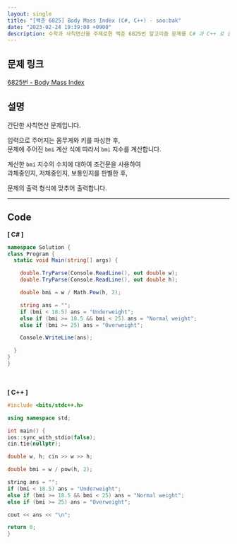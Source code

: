 ```yaml
---
layout: single
title: "[백준 6825] Body Mass Index (C#, C++) - soo:bak"
date: "2023-02-24 19:39:00 +0900"
description: 수학과 사칙연산을 주제로한 백준 6825번 알고리즘 문제를 C# 과 C++ 로 풀이 및 해설
---
```


## 문제 링크
  [6825번 - Body Mass Index](https://www.acmicpc.net/problem/6825)

## 설명
  간단한 사칙연산 문제입니다. <br>

  입력으로 주어지는 몸무게와 키를 파싱한 후, <br>
  문제에 주어진 `bmi` 계산 식에 따라서 `bmi` 지수를 계산합니다. <br>

  계산한 `bmi` 지수의 수치에 대하여 조건문을 사용하여 <br>
  과체중인지, 저체중인지, 보통인지를 판별한 후, <br>

  문제의 출력 형식에 맞추어 출력합니다.
  <br>

- - -

## Code
<b>[ C# ] </b>
<br>

  ```c#
namespace Solution {
  class Program {
    static void Main(string[] args) {

      double.TryParse(Console.ReadLine(), out double w);
      double.TryParse(Console.ReadLine(), out double h);

      double bmi = w / Math.Pow(h, 2);

      string ans = "";
      if (bmi < 18.5) ans = "Underweight";
      else if (bmi >= 18.5 && bmi < 25) ans = "Normal weight";
      else if (bmi >= 25) ans = "Overweight";

      Console.WriteLine(ans);

    }
  }
}
  ```
<br><br>
<b>[ C++ ] </b>
<br>

  ```c++
#include <bits/stdc++.h>

using namespace std;

int main() {
  ios::sync_with_stdio(false);
  cin.tie(nullptr);

  double w, h; cin >> w >> h;

  double bmi = w / pow(h, 2);

  string ans = "";
  if (bmi < 18.5) ans = "Underweight";
  else if (bmi >= 18.5 && bmi < 25) ans = "Normal weight";
  else if (bmi >= 25) ans = "Overweight";

  cout << ans << "\n";

  return 0;
}
  ```
